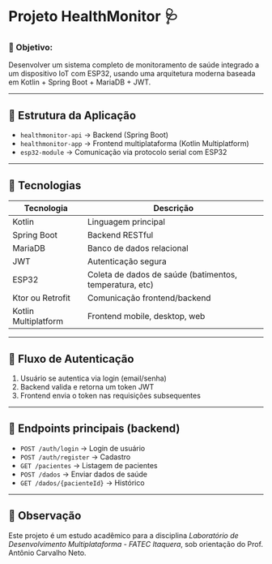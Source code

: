 # Projeto HealthMonitor 🩺

### 🎯 Objetivo:
Desenvolver um sistema completo de monitoramento de saúde integrado a um dispositivo IoT com ESP32, usando uma arquitetura moderna baseada em Kotlin + Spring Boot + MariaDB + JWT.

---

## 📁 Estrutura da Aplicação

- `healthmonitor-api` → Backend (Spring Boot)
- `healthmonitor-app` → Frontend multiplataforma (Kotlin Multiplatform)
- `esp32-module` → Comunicação via protocolo serial com ESP32

---

## 🚀 Tecnologias

| Tecnologia | Descrição |
|------------|-----------|
| Kotlin     | Linguagem principal |
| Spring Boot | Backend RESTful |
| MariaDB    | Banco de dados relacional |
| JWT        | Autenticação segura |
| ESP32      | Coleta de dados de saúde (batimentos, temperatura, etc) |
| Ktor ou Retrofit | Comunicação frontend/backend |
| Kotlin Multiplatform | Frontend mobile, desktop, web |

---

## 🔐 Fluxo de Autenticação

1. Usuário se autentica via login (email/senha)
2. Backend valida e retorna um token JWT
3. Frontend envia o token nas requisições subsequentes

---

## 🔄 Endpoints principais (backend)

- `POST /auth/login` → Login de usuário
- `POST /auth/register` → Cadastro
- `GET /pacientes` → Listagem de pacientes
- `POST /dados` → Enviar dados de saúde
- `GET /dados/{pacienteId}` → Histórico

---

## 📝 Observação
Este projeto é um estudo acadêmico para a disciplina *Laboratório de Desenvolvimento Multiplataforma - FATEC Itaquera*, sob orientação do Prof. Antônio Carvalho Neto.
